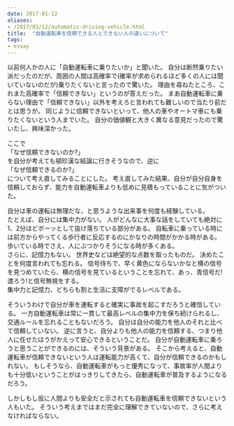 ```yaml
---
date: 2017-01-12
aliases:
- /2017/01/12/automatic-driving-vehicle.html
title:  "自動運転車を信頼できる人とできない人の違いについて"
tags:
- essay
---
```


以前何人かの人に「自動運転車に乗りたいか」と聞いた。
自分は断然乗りたい派だったのだが、周囲の人間は高確率で(確率が求められるほど多くの人には聞いていないのだが)乗りたくないと言ったので驚いた。
理由を尋ねたところ、これまた高確率で「信頼できない」というのが答えだった。
まあ自動運転車に乗らない理由で「信頼できない」以外を考えろと言われても難しいので当たり前だとは思うが。
同じように信頼できないといって、他人の車やオートマ車にも乗りたくないという人までいた。
自分の価値観と大きく異なる意見だったので驚いたし、興味深かった。

ここで  
「なぜ信頼できないのか?」  
を自分が考えても頓珍漢な結論に行きそうなので、逆に  
「なぜ信頼できるのか?」  
について考え直してみることにした。
考え直してみた結果、自分が自分自身を信頼しておらず、能力を自動運転車よりも低めに見積もっていることに気がついた。

自分は車の運転は無理だな、と思うような出来事を何度も経験している。  
たとえば、自分には集中力がない。
人がどんなに大事な話をしていても絶対に1、2分ほどボーッとして抜け落ちている部分がある。
自転車に乗っている時には前方からやってくる歩行者に反応するのにかなりの時間がかかる時がある。
歩いている時でさえ、人にぶつかりそうになる時が多くある。  
さらに、記憶力もない。
世界史などは絶望的な点数を取ったものだ。
決めたことを何度言われても忘れる。
信号待ちで、早く黄色にならないかなと横の信号を見つめていたら、横の信号を見ているということを忘れて、あっ、青信号だ!渡ろう!と信号無視をする。  
集中力と記憶力、どちらも割と生活に支障がでるレベルである。

そういうわけで自分が車を運転すると確実に事故を起こすだろうと確信している。
一方自動運転車は常に一貫して最高レベルの集中力を保ち続けられるし、交通ルールを忘れることもないだろう。
自分は自分の能力を他人のそれと比べて信頼していない。
逆に言うと、自分よりも他人の能力を信頼する、つまり他人に任せたほうがかえって安心できるということだ。
自分が自動運転車に乗ろうと思うことができるのには、そういう背景がある。
そこから考えると、自動運転車が信頼できないという人は運転能力が高くて、自分が信頼できるのかもしれない。
もしそうなら、自動運転車がもっと優秀になって、事故率が人間よりも十分低いということがはっきりしてきたら、自動運転車が普及するようになるだろう。

しかしもし仮に人間よりも安全だと示されても自動運転車を信頼できないという人もいた。
そういう考えまではまだ完全に理解できていないので、さらに考えなければならない。